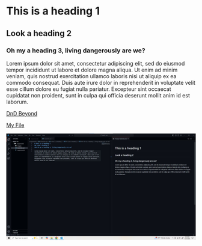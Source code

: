 # This is a heading 1
## Look a heading 2
### Oh my a heading 3, living dangerously are we?

Lorem ipsum dolor sit amet, consectetur adipiscing elit, sed do eiusmod tempor incididunt ut labore et dolore magna aliqua. Ut enim ad minim veniam, quis nostrud exercitation ullamco laboris nisi ut aliquip ex ea commodo consequat. Duis aute irure dolor in reprehenderit in voluptate velit esse cillum dolore eu fugiat nulla pariatur. Excepteur sint occaecat cupidatat non proident, sunt in culpa qui officia deserunt mollit anim id est laborum.

[DnD Beyond](https://www.dndbeyond.com/games)

[My File](./responses.txt)

![Screenshot](./images/screenshot.jpg)